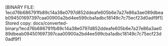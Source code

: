 [BINARY FILE: 1ecd76b686791fb89c14a38e0797d852ddeafe605b6e7a27e86a3ae089dbeab094501697397caa00900a2bd4ee599cba1adbc18149c7c75ecf23d0adf9f1]
Stored copy: docs/converted-binary/1ecd76b686791fb89c14a38e0797d852ddeafe605b6e7a27e86a3ae089dbeab094501697397caa00900a2bd4ee599cba1adbc18149c7c75ecf23d0adf9f1
